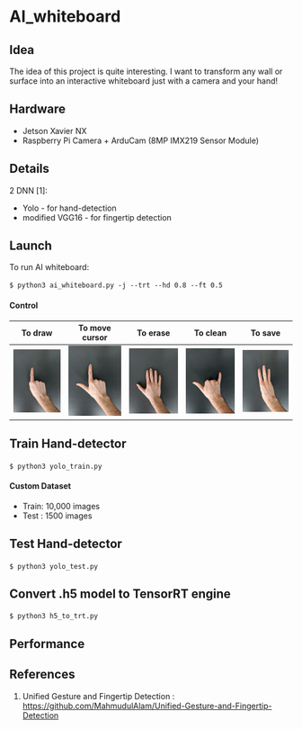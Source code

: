 # AI_whiteboard

## Idea

The idea of this project is quite interesting. 
I want to transform any wall or surface into an interactive whiteboard just with a camera and your hand!

## Hardware

- Jetson Xavier NX 
- Raspberry Pi Camera + ArduCam (8MP IMX219 Sensor Module)

## Details

2 DNN [1]:
 - Yolo - for hand-detection
 - modified VGG16 - for fingertip detection

## Launch

To run AI whiteboard:

`$ python3 ai_whiteboard.py -j --trt --hd 0.8 --ft 0.5`

#### Control
| To draw | To move cursor | To erase | To clean | To save | 
| :---------------:|:---------------:|:---------------:|:---------------:|:---------------:|
| ![](images/to_paint.jpg)  |![](images/to_move.jpg) | ![](images/to_erase.jpg) |![](images/to_clean.jpg)|![](images/to_save.jpg)|


## Train Hand-detector
`$ python3 yolo_train.py`

#### Custom Dataset
- Train: 10,000 images
- Test : 1500 images

## Test Hand-detector
`$ python3 yolo_test.py`

## Convert .h5 model to TensorRT engine

`$ python3 h5_to_trt.py`

## Performance



## References
1. Unified Gesture and Fingertip Detection : https://github.com/MahmudulAlam/Unified-Gesture-and-Fingertip-Detection